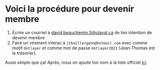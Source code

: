 # Voici la procédure pour devenir membre
1. Écrire un courriel à david.beauchemin.5@ulaval.ca de ton intention de devenir membre
2. Faire un virement interac à `jtbaillargeon@hotmail.com` avec comme motif `dotlayer` et comme mot de passe `dotlayer2021` (Jean-Thomas est le trésorier).

Aussi simple que ça! Après, nous on ajoute ton nom à la liste officiel [ici](https://github.com/dot-layer/charte-osbl/blob/master/LISTEMEMBRES.md).
